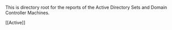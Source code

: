 This is directory root for the reports of the Active Directory Sets and Domain Controller Machines.

[[Active]]